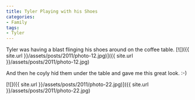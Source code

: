 ```yaml
---
title: Tyler Playing with his Shoes
categories:
- Family
tags:
- Tyler
---
```


Tyler was having a blast flinging his shoes around on the coffee table.
[![]({{ site.url }}/assets/posts/2011/photo-12.jpg)]({{ site.url }}/assets/posts/2011/photo-12.jpg)

And then he coyly hid them under the table and gave me this great look. :-)

[![]({{ site.url }}/assets/posts/2011/photo-22.jpg)]({{ site.url }}/assets/posts/2011/photo-22.jpg)
